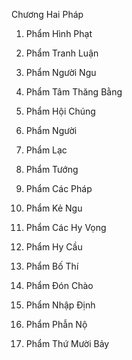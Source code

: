 
































































































































Chương Hai Pháp

01. Phẩm Hình Phạt
02. Phẩm Tranh Luận
03. Phẩm Người Ngu
04. Phẩm Tâm Thăng Bằng
05. Phẩm Hội Chúng

06. Phẩm Người
07. Phẩm Lạc
08. Phẩm Tướng
09. Phẩm Các Pháp
10. Phẩm Kẻ Ngu

11. Phẩm Các Hy Vọng
12. Phẩm Hy Cầu
13. Phẩm Bố Thí
14. Phẩm Ðón Chào
15. Phẩm Nhập Ðịnh
16. Phẩm Phẫn Nộ

17. Phẩm Thứ Mười Bảy




